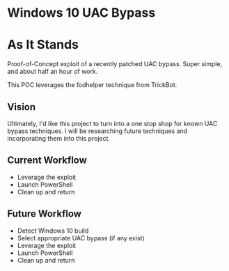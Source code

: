 # Windows 10 UAC Bypass

# As It Stands
Proof-of-Concept exploit of a recently patched UAC bypass.
Super simple, and about half an hour of work.

This POC leverages the fodhelper technique from TrickBot.

## Vision
Ultimately, I'd like this project to turn into a one stop shop for known UAC bypass techniques. I will be researching future techniques and incorporating them into this project.

## Current Workflow
- Leverage the exploit
- Launch PowerShell 
- Clean up and return

## Future Workflow
- Detect Windows 10 build
- Select appropriate UAC bypass (if any exist)
- Leverage the exploit
- Launch PowerShell 
- Clean up and return

